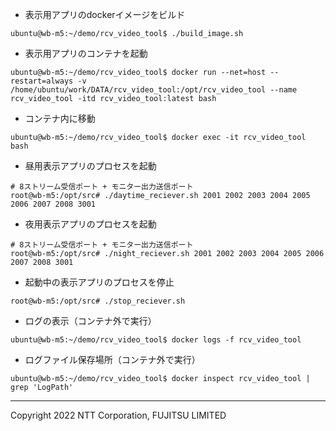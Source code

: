* 表示用アプリのdockerイメージをビルド

```
ubuntu@wb-m5:~/demo/rcv_video_tool$ ./build_image.sh
```

* 表示用アプリのコンテナを起動

```
ubuntu@wb-m5:~/demo/rcv_video_tool$ docker run --net=host --restart=always -v /home/ubuntu/work/DATA/rcv_video_tool:/opt/rcv_video_tool --name rcv_video_tool -itd rcv_video_tool:latest bash
```


* コンテナ内に移動

```
ubuntu@wb-m5:~/demo/rcv_video_tool$ docker exec -it rcv_video_tool bash
```

* 昼用表示アプリのプロセスを起動

```
# 8ストリーム受信ポート + モニター出力送信ポート
root@wb-m5:/opt/src# ./daytime_reciever.sh 2001 2002 2003 2004 2005 2006 2007 2008 3001
```


* 夜用表示アプリのプロセスを起動

```
# 8ストリーム受信ポート + モニター出力送信ポート
root@wb-m5:/opt/src# ./night_reciever.sh 2001 2002 2003 2004 2005 2006 2007 2008 3001
```

* 起動中の表示アプリのプロセスを停止

```
root@wb-m5:/opt/src# ./stop_reciever.sh
```

* ログの表示（コンテナ外で実行）

```
ubuntu@wb-m5:~/demo/rcv_video_tool$ docker logs -f rcv_video_tool
```

* ログファイル保存場所（コンテナ外で実行）
```
ubuntu@wb-m5:~/demo/rcv_video_tool$ docker inspect rcv_video_tool | grep 'LogPath'
```
---
Copyright 2022 NTT Corporation, FUJITSU LIMITED
